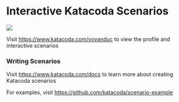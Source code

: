 # Interactive Katacoda Scenarios

[![](http://shields.katacoda.com/katacoda/vovanduc/count.svg)](https://www.katacoda.com/vovanduc "Get your profile on Katacoda.com")

Visit https://www.katacoda.com/vovanduc to view the profile and interactive scenarios

### Writing Scenarios
Visit https://www.katacoda.com/docs to learn more about creating Katacoda scenarios

For examples, visit https://github.com/katacoda/scenario-example
